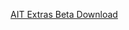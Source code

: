 [AIT Extras Beta Download](https://cdn.discordapp.com/attachments/1253351515305807914/1405645826356940841/ait-extras-1.1.0.190-1.20.1-beta.jar?ex=689f9530&is=689e43b0&hm=7878051a2b9505db4972220086c12ea298d6aa1ea6dc18527b7e35d70d73e23c&)
